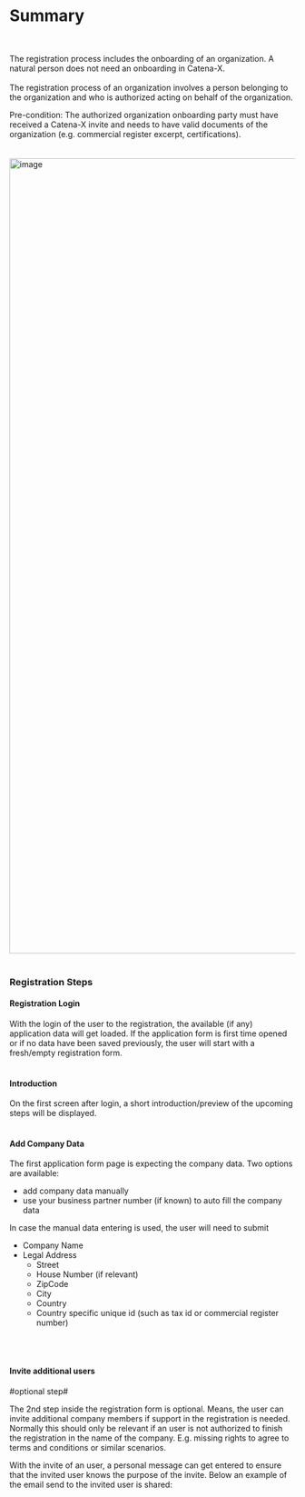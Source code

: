 # Summary
<br>

The registration process includes the onboarding of an organization. A natural person does not need an onboarding in Catena-X.
<br>
<br>
The registration process of an organization involves a person belonging to the organization and who is authorized acting on behalf of the organization.

Pre-condition: The authorized organization onboarding party must have received a Catena-X invite and needs to have valid documents of the organization (e.g. commercial register excerpt, certifications).
<br>
<br>
<br>
<img width="1400" alt="image" src="https://user-images.githubusercontent.com/94133633/210187645-93d6b4ef-7a69-4033-8224-91dc773c0b10.png">
<br>
<br>

### Registration Steps

#### Registration Login

With the login of the user to the registration, the available (if any) application data will get loaded. If the application form is first time opened or if no data have been saved previously, the user will start with a fresh/empty registration form.
<br>
<br>

#### Introduction

On the first screen after login, a short introduction/preview of the upcoming steps will be displayed.
<br>
<br>

#### Add Company Data

The first application form page is expecting the company data.
Two options are available:
- add company data manually
- use your business partner number (if known) to auto fill the company data

In case the manual data entering is used, the user will need to submit
- Company Name
- Legal Address
	- Street
	- House Number (if relevant)
	- ZipCode
	- City
	- Country
	- Country specific unique id (such as tax id or commercial register number)

<br>
<br>

#### Invite additional users

#optional step#

The 2nd step inside the registration form is optional. Means, the user can invite additional company members if support in the registration is needed.
Normally this should only be relevant if an user is not authorized to finish the registration in the name of the company. E.g. missing rights to agree to terms and conditions or similar scenarios.

With the invite of an user, a personal message can get entered to ensure that the invited user knows the purpose of the invite.
Below an example of the email send to the invited user is shared:



<br>
<br>
